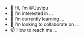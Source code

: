 - 👋 Hi, I’m @Uuvipu
- 👀 I’m interested in ...
- 🌱 I’m currently learning ...
- 💞️ I’m looking to collaborate on ...
- 📫 How to reach me ...

<!---
Uuvipu/Uuvipu is a ✨ special ✨ repository because its `README.md` (this file) appears on your GitHub profile.
You can click the Preview link to take a look at your changes.
--->
